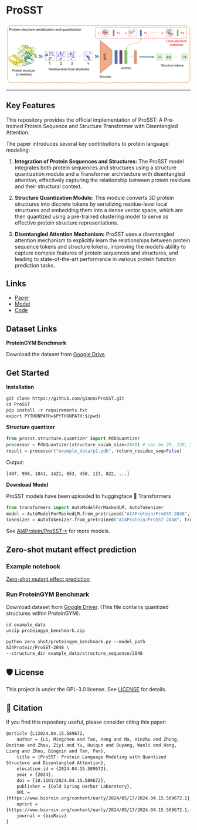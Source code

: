 # ProSST
<!-- select Model and/or Data and/or Code as needed>
### Welcome to OpenMEDLab! 👋


<!-- Insert the project banner here -->
<div align="center">
    <a href="https://"><img width="1000px" height="auto" src="images/structure_quantizer.png"></a>
</div>

---



## Key Features

This repository provides the official implementation of ProSST: A Pre-trained Protein Sequence and Structure Transformer with Disentangled Attention.

The paper introduces several key contributions to protein language modeling:

1. **Integration of Protein Sequences and Structures:**
   The ProSST model integrates both protein sequences and structures using a structure quantization module and a Transformer architecture with disentangled attention, effectively capturing the relationship between protein residues and their structural context.

2. **Structure Quantization Module:**
   This module converts 3D protein structures into discrete tokens by serializing residue-level local structures and embedding them into a dense vector space, which are then quantized using a pre-trained clustering model to serve as effective protein structure representations.

3. **Disentangled Attention Mechanism:**
   ProSST uses a disentangled attention mechanism to explicitly learn the relationships between protein sequence tokens and structure tokens, improving the model’s ability to capture complex features of protein sequences and structures, and leading to state-of-the-art performance in various protein function prediction tasks.

## Links

- [Paper](https://www.biorxiv.org/content/10.1101/2024.04.15.589672v2)
- [Model](https://huggingface.co/AI4Protein/ProSST-2048)
- [Code](https://github.com/ai4protein/ProSST)

## Dataset Links

**ProteinGYM Benchmark** 

Download the dataset from [Google Drive](https://drive.google.com/file/d/1lSckfPlx7FhzK1FX7EtmmXUOrdiMRerY/view?usp=sharing).

## Get Started

**Installation**

```shell
git clone https://github.com/ginnm/ProSST.git
cd ProSST
pip install -r requirements.txt
export PYTHONPATH=$PYTHONPATH:$(pwd)
```

**Structure quantizer**

```python
from prosst.structure.quantizer import PdbQuantizer
processor = PdbQuantizer(structure_vocab_size=2048) # can be 20, 128, 512, 1024, 2048, 4096
result = processor("example_data/p1.pdb", return_residue_seq=False)
```

Output:

```shell
[407, 998, 1841, 1421, 653, 450, 117, 822, ...]
```

**Download Model**

ProSST models have been uploaded to huggingface 🤗 Transformers

```python
from transformers import AutoModelForMaskedLM, AutoTokenizer
model = AutoModelForMaskedLM.from_pretrianed("AI4Protein/ProSST-2048", trust_remote_code=True)
tokenizer = AutoTokenizer.from_pretrained("AI4Protein/ProSST-2048", trust_remote_code=True)
```

See [AI4Protein/ProSST-*](https://huggingface.co/AI4Protein?search_models=ProSST) for more models.


## Zero-shot mutant effect prediction

### Example notebook
[Zero-shot mutant effect prediction](zero_shot/score_mutant.ipynb)

### Run ProteinGYM Benchmark
Download dataset from [Google Driver](https://drive.google.com/file/d/1lSckfPlx7FhzK1FX7EtmmXUOrdiMRerY/view?usp=sharing).
(This file contains quantized structures within ProteinGYM).

```shell
cd example_data
unzip proteingym_benchmark.zip
```

```shell
python zero_shot/proteingym_benchmark.py --model_path AI4Protein/ProSST-2048 \
--structure_dir example_data/structure_sequence/2048
```


## 🛡️ License

This project is under the GPL-3.0 license. See [LICENSE](LICENSE) for details.


## 📝 Citation

If you find this repository useful, please consider citing this paper:
```
@article {Li2024.04.15.589672,
	author = {Li, Mingchen and Tan, Yang and Ma, Xinzhu and Zhong, Bozitao and Zhou, Ziyi and Yu, Huiqun and Ouyang, Wanli and Hong, Liang and Zhou, Bingxin and Tan, Pan},
	title = {ProSST: Protein Language Modeling with Quantized Structure and Disentangled Attention},
	elocation-id = {2024.04.15.589672},
	year = {2024},
	doi = {10.1101/2024.04.15.589672},
	publisher = {Cold Spring Harbor Laboratory},
	URL = {https://www.biorxiv.org/content/early/2024/05/17/2024.04.15.589672.1},
	eprint = {https://www.biorxiv.org/content/early/2024/05/17/2024.04.15.589672.1.full.pdf},
	journal = {bioRxiv}
}
```

